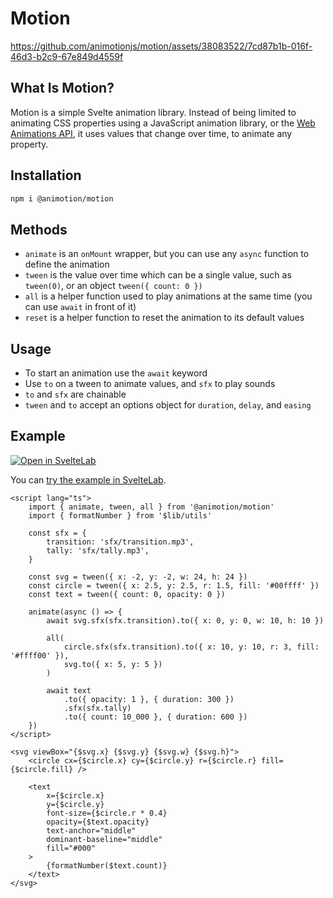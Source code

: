 # Motion

https://github.com/animotionjs/motion/assets/38083522/7cd87b1b-016f-46d3-b2c9-67e849d4559f

## What Is Motion?

Motion is a simple Svelte animation library. Instead of being limited to animating CSS properties using a JavaScript animation library, or the [Web Animations API](https://developer.mozilla.org/en-US/docs/Web/API/Web_Animations_API), it uses values that change over time, to animate any property.

## Installation

```sh
npm i @animotion/motion
```

## Methods

- `animate` is an `onMount` wrapper, but you can use any `async` function to define the animation
- `tween` is the value over time which can be a single value, such as `tween(0)`, or an object `tween({ count: 0 })`
- `all` is a helper function used to play animations at the same time (you can use `await` in front of it)
- `reset` is a helper function to reset the animation to its default values

## Usage

- To start an animation use the `await` keyword
- Use `to` on a tween to animate values, and `sfx` to play sounds
- `to` and `sfx` are chainable
- `tween` and `to` accept an options object for `duration`, `delay`, and `easing`

## Example

[![Open in SvelteLab](https://docs.sveltelab.dev/button/dark_wide.svg)](https://www.sveltelab.dev/wqfco73sn2l75gv)

You can [try the example in SvelteLab](https://www.sveltelab.dev/wqfco73sn2l75gv).

```svelte
<script lang="ts">
	import { animate, tween, all } from '@animotion/motion'
	import { formatNumber } from '$lib/utils'

	const sfx = {
		transition: 'sfx/transition.mp3',
		tally: 'sfx/tally.mp3',
	}

	const svg = tween({ x: -2, y: -2, w: 24, h: 24 })
	const circle = tween({ x: 2.5, y: 2.5, r: 1.5, fill: '#00ffff' })
	const text = tween({ count: 0, opacity: 0 })

	animate(async () => {
		await svg.sfx(sfx.transition).to({ x: 0, y: 0, w: 10, h: 10 })

		all(
			circle.sfx(sfx.transition).to({ x: 10, y: 10, r: 3, fill: '#ffff00' }),
			svg.to({ x: 5, y: 5 })
		)

		await text
			.to({ opacity: 1 }, { duration: 300 })
			.sfx(sfx.tally)
			.to({ count: 10_000 }, { duration: 600 })
	})
</script>

<svg viewBox="{$svg.x} {$svg.y} {$svg.w} {$svg.h}">
	<circle cx={$circle.x} cy={$circle.y} r={$circle.r} fill={$circle.fill} />

	<text
		x={$circle.x}
		y={$circle.y}
		font-size={$circle.r * 0.4}
		opacity={$text.opacity}
		text-anchor="middle"
		dominant-baseline="middle"
		fill="#000"
	>
		{formatNumber($text.count)}
	</text>
</svg>
```
